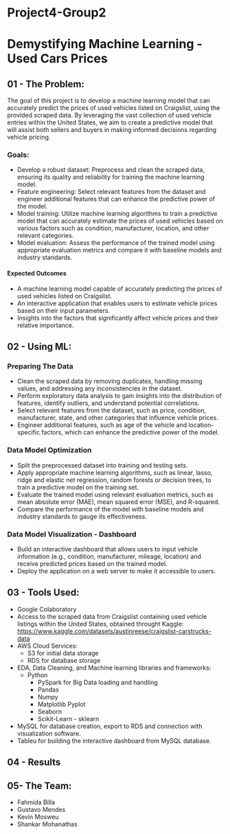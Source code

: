 # Project4-Group2

# Demystifying Machine Learning - Used Cars Prices

## 01 - The Problem:

The goal of this project is to develop a machine learning model that can accurately predict the prices of used vehicles listed on Craigslist, using the provided scraped data. By leveraging the vast collection of used vehicle entries within the United States, we aim to create a predictive model that will assist both sellers and buyers in making informed decisions regarding vehicle pricing.

### Goals:

- Develop a robust dataset: Preprocess and clean the scraped data, ensuring its quality and reliability for training the machine learning model.
- Feature engineering: Select relevant features from the dataset and engineer additional features that can enhance the predictive power of the model.
- Model training: Utilize machine learning algorithms to train a predictive model that can accurately estimate the prices of used vehicles based on various factors such as condition, manufacturer, location, and other relevant categories.
- Model evaluation: Assess the performance of the trained model using appropriate evaluation metrics and compare it with baseline models and industry standards.

#### Expected Outcomes

- A machine learning model capable of accurately predicting the prices of used vehicles listed on Craigslist.
- An interactive application that enables users to estimate vehicle prices based on their input parameters.
- Insights into the factors that significantly affect vehicle prices and their relative importance.

## 02 - Using ML:

### Preparing The Data

- Clean the scraped data by removing duplicates, handling missing values, and addressing any inconsistencies in the dataset.
- Perform exploratory data analysis to gain insights into the distribution of features, identify outliers, and understand potential correlations.
- Select relevant features from the dataset, such as price, condition, manufacturer, state, and other categories that influence vehicle prices.
- Engineer additional features, such as age of the vehicle and location-specific factors, which can enhance the predictive power of the model.

### Data Model Optimization

- Split the preprocessed dataset into training and testing sets.
- Apply appropriate machine learning algorithms, such as linear, lasso, ridge and elastic net regression, random forests or decision trees, to train a predictive model on the training set.
- Evaluate the trained model using relevant evaluation metrics, such as mean absolute error (MAE), mean squared error (MSE), and R-squared.
- Compare the performance of the model with baseline models and industry standards to gauge its effectiveness.

### Data Model Visualization - Dashboard

- Build an interactive dashboard that allows users to input vehicle information (e.g., condition, manufacturer, mileage, location) and receive predicted prices based on the trained model.
- Deploy the application on a web server to make it accessible to users.

## 03 - Tools Used:

- Google Colaboratory
- Access to the scraped data from Craigslist containing used vehicle listings within the United States, obtained throught Kaggle: https://www.kaggle.com/datasets/austinreese/craigslist-carstrucks-data
- AWS Cloud Services:
  - S3 for initial data storage
  - RDS for database storage
- EDA, Data Cleaning, and Machine learning libraries and frameworks:
  - Python
    - PySpark for Big Data loading and handling
    - Pandas
    - Numpy
    - Matplotlib Pyplot
    - Seaborn
    - Scikit-Learn - sklearn
- MySQL for database creation, export to RDS and connection with visualization software.
- Tableu for building the interactive dashboard from MySQL database.

## 04 - Results

## 05- The Team:

- Fahmida Billa
- Gustavo Mendes
- Kevin Mosweu
- Shankar Mohanathas
